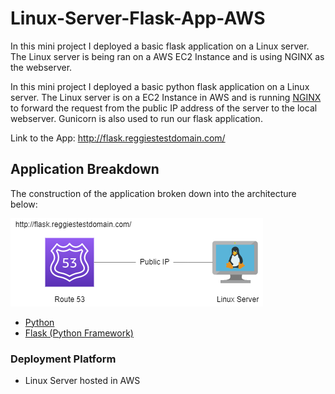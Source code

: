 # Linux-Server-Flask-App-AWS
In this mini project I deployed a basic flask application on a Linux server. The Linux server is being ran on a AWS EC2 Instance and is using NGINX as the webserver.

In this mini project I deployed a basic python flask application on a Linux server. The Linux server is on a EC2 Instance in AWS and is running [NGINX](https://www.nginx.com/resources/wiki/start/topics/tutorials/install/) to forward the request from the public IP address of the server to the local webserver. Gunicorn is also used to run our flask application.

Link to the App: http://flask.reggiestestdomain.com/

## Application Breakdown

The construction of the application broken down into the architecture below:

![awsflask](https://github.com/rjones18/Images/blob/main/AWSFlaskAPP.drawio.png)

- [Python](https://www.python.org/) 
- [Flask (Python Framework)](https://flask.palletsprojects.com/en/1.1.x/)

### Deployment Platform

- Linux Server hosted in AWS
